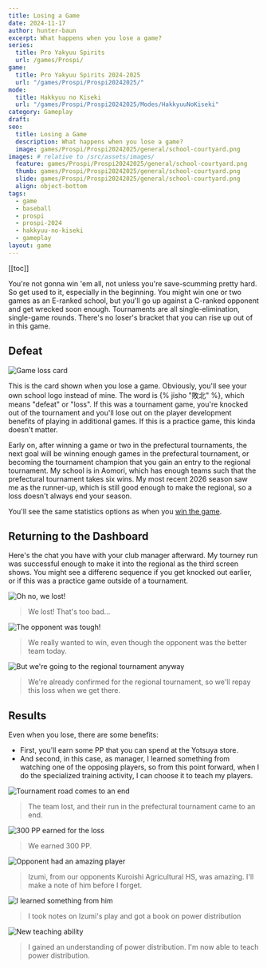 ```yaml
---
title: Losing a Game
date: 2024-11-17
author: hunter-baun
excerpt: What happens when you lose a game?
series:
  title: Pro Yakyuu Spirits
  url: /games/Prospi/
game: 
  title: Pro Yakyuu Spirits 2024-2025
  url: "/games/Prospi/Prospi20242025/"
mode: 
  title: Hakkyuu no Kiseki
  url: "/games/Prospi/Prospi20242025/Modes/HakkyuuNoKiseki"
category: Gameplay
draft: 
seo:
  title: Losing a Game
  description: What happens when you lose a game?
  image: games/Prospi/Prospi20242025/general/school-courtyard.png
images: # relative to /src/assets/images/
  feature: games/Prospi/Prospi20242025/general/school-courtyard.png
  thumb: games/Prospi/Prospi20242025/general/school-courtyard.png
  slide: games/Prospi/Prospi20242025/general/school-courtyard.png
  align: object-bottom
tags:
  - game
  - baseball
  - prospi
  - prospi-2024
  - hakkyuu-no-kiseki
  - gameplay
layout: game
---
```

[[toc]]

You're not gonna win 'em all, not unless you're save-scumming pretty hard. So get used to it, especially in the beginning. You might win one or two games as an E-ranked school, but you'll go up against a C-ranked opponent and get wrecked soon enough. Tournaments are all single-elimination, single-game rounds. There's no loser's bracket that you can rise up out of in this game.

## Defeat
![Game loss card](/assets/images/games/Prospi/Prospi20242025/HakkyuNoKiseki/Gameplay/Losing-a-Game/game-loss-card.png)

This is the card shown when you lose a game. Obviously, you'll see your own school logo instead of mine. The word is {% jisho "敗北" %}, which means "defeat" or "loss". If this was a tournament game, you're knocked out of the tournament and you'll lose out on the player development benefits of playing in additional games. If this is a practice game, this kinda doesn't matter.

Early on, after winning a game or two in the prefectural tournaments, the next goal will be winning enough games in the prefectural tournament, or becoming the tournament champion that you gain an entry to the regional tournament. My school is in Aomori, which has enough teams such that the prefectural tournament takes six wins. My most recent 2026 season saw me as the runner-up, which is still good enough to make the regional, so a loss doesn't always end your season.

You'll see the same statistics options as when you [win the game](../Postgame#details).

## Returning to the Dashboard
Here's the chat you have with your club manager afterward. My tourney run was successful enough to make it into the regional as the third screen shows. You might see a differenc sequence if you get knocked out earlier, or if this was a practice game outside of a tournament.

![Oh no, we lost!](/assets/images/games/Prospi/Prospi20242025/HakkyuNoKiseki/Gameplay/Losing-a-Game/game-loss-dialog-1.png)
> We lost! That's too bad...

![The opponent was tough!](/assets/images/games/Prospi/Prospi20242025/HakkyuNoKiseki/Gameplay/Losing-a-Game/game-loss-dialog-2.png)
> We really wanted to win, even though the opponent was the better team today.

![But we're going to the regional tournament anyway](/assets/images/games/Prospi/Prospi20242025/HakkyuNoKiseki/Gameplay/Losing-a-Game/game-loss-dialog-3.png)
> We're already confirmed for the regional tournament, so we'll repay this loss when we get there.

## Results
Even when you lose, there are some benefits:
- First, you'll earn some PP that you can spend at the Yotsuya store. 
- And second, in this case, as manager, I learned something from watching one of the opposing players, so from this point forward, when I do the specialized training activity, I can choose it to teach my players.

![Tournament road comes to an end](/assets/images/games/Prospi/Prospi20242025/HakkyuNoKiseki/Gameplay/Losing-a-Game/game-loss-dialog-4.png)
> The team lost, and their run in the prefectural tournament came to an end.

![300 PP earned for the loss](/assets/images/games/Prospi/Prospi20242025/HakkyuNoKiseki/Gameplay/Losing-a-Game/game-loss-dialog-5.png)
> We earned 300 PP.

![Opponent had an amazing player](/assets/images/games/Prospi/Prospi20242025/HakkyuNoKiseki/Gameplay/Losing-a-Game/game-loss-dialog-6.png)
> Izumi, from our opponents Kuroishi Agricultural HS, was amazing. I'll make a note of him before I forget.

![I learned something from him](/assets/images/games/Prospi/Prospi20242025/HakkyuNoKiseki/Gameplay/Losing-a-Game/game-loss-dialog-7.png)
> I took notes on Izumi's play and got a book on power distribution

![New teaching ability](/assets/images/games/Prospi/Prospi20242025/HakkyuNoKiseki/Gameplay/Losing-a-Game/game-loss-dialog-8.png)
> I gained an understanding of power distribution. I'm now able to teach power distribution.